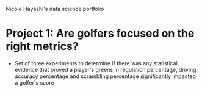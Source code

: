 Nicole Hayashi's data science portfolio

# Project 1: Are golfers focused on the right metrics?
* Set of three experiments to determine if there was any statistical evidence that proved a player's greens in regulation percentage, driving accuracy percentage and scrambling percentage significantly impacted a golfer's score
